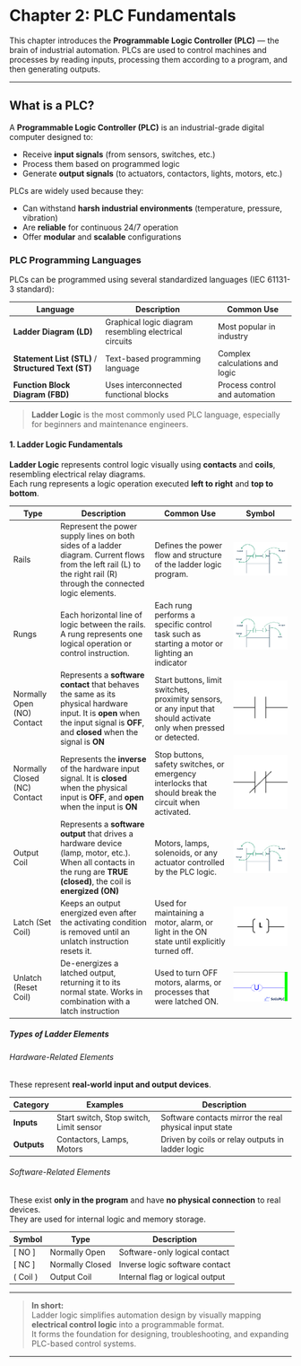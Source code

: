 # Chapter 2: PLC Fundamentals

This chapter introduces the **Programmable Logic Controller (PLC)** — the brain of industrial automation. PLCs are used to control machines and processes by reading inputs, processing them according to a program, and then generating outputs.

---

## What is a PLC?

A **Programmable Logic Controller (PLC)** is an industrial-grade digital computer designed to:
- Receive **input signals** (from sensors, switches, etc.)
- Process them based on programmed logic
- Generate **output signals** (to actuators, contactors, lights, motors, etc.)

PLCs are widely used because they:
- Can withstand **harsh industrial environments** (temperature, pressure, vibration)
- Are **reliable** for continuous 24/7 operation
- Offer **modular** and **scalable** configurations


### PLC Programming Languages

PLCs can be programmed using several standardized languages (IEC 61131-3 standard):

| Language | Description | Common Use |
|-----------|--------------|-------------|
| **Ladder Diagram (LD)** | Graphical logic diagram resembling electrical circuits | Most popular in industry |
| **Statement List (STL)** / **Structured Text (ST)** | Text-based programming language | Complex calculations and logic |
| **Function Block Diagram (FBD)** | Uses interconnected functional blocks | Process control and automation |

> **Ladder Logic** is the most commonly used PLC language, especially for beginners and maintenance engineers.


#### 1. Ladder Logic Fundamentals

**Ladder Logic** represents control logic visually using **contacts** and **coils**, resembling electrical relay diagrams.  
Each rung represents a logic operation executed **left to right** and **top to bottom**.

| Type | Description | Common Use | Symbol |
|-----------|--------------|-------------| ------------ |
| Rails | Represent the power supply lines on both sides of a ladder diagram. Current flows from the left rail (L) to the right rail (R) through the connected logic elements. | Defines the power flow and structure of the ladder logic program. | ![NO Contact](image-2.png)|
| Rungs | Each horizontal line of logic between the rails. A rung represents one logical operation or control instruction. | Each rung performs a specific control task such as starting a motor or lighting an indicator | ![NO Contact](image-2.png)|
| Normally Open (NO) Contact | Represents a **software contact** that behaves the same as its physical hardware input. It is **open** when the input signal is **OFF**, and **closed** when the signal is **ON** | Start buttons, limit switches, proximity sensors, or any input that should activate only when pressed or detected.|![NO Contact](image.png)|
| Normally Closed (NC) Contact | Represents the **inverse** of the hardware input signal. It is **closed** when the physical input is **OFF**, and **open** when the input is **ON** | Stop buttons, safety switches, or emergency interlocks that should break the circuit when activated. |![NC Contact](image-1.png) |
| Output Coil | Represents a **software output** that drives a hardware device (lamp, motor, etc.). When all contacts in the rung are **TRUE (closed)**, the coil is **energized (ON)** | Motors, lamps, solenoids, or any actuator controlled by the PLC logic. | ![Output Coil](image-2.png)|
| Latch (Set Coil) | Keeps an output energized even after the activating condition is removed until an unlatch instruction resets it. | Used for maintaining a motor, alarm, or light in the ON state until explicitly turned off. | ![Latch](image-3.png)|
| Unlatch (Reset Coil) | De-energizes a latched output, returning it to its normal state. Works in combination with a latch instruction | Used to turn OFF motors, alarms, or processes that were latched ON. | ![unlatch](image-4.png)|

##### Types of Ladder Elements

###### Hardware-Related Elements
These represent **real-world input and output devices**.

| Category | Examples | Description |
|-----------|-----------|-------------|
| **Inputs** | Start switch, Stop switch, Limit sensor | Software contacts mirror the real physical input state |
| **Outputs** | Contactors, Lamps, Motors | Driven by coils or relay outputs in ladder logic |

###### Software-Related Elements
These exist **only in the program** and have **no physical connection** to real devices.  
They are used for internal logic and memory storage.

| Symbol | Type | Description |
|---------|------|-------------|
| [ NO ] | Normally Open | Software-only logical contact |
| [ NC ] | Normally Closed | Inverse logic software contact |
| ( Coil ) | Output Coil | Internal flag or logical output |

--- 

> **In short:**  
> Ladder logic simplifies automation design by visually mapping **electrical control logic** into a programmable format.  
> It forms the foundation for designing, troubleshooting, and expanding PLC-based control systems.

---
